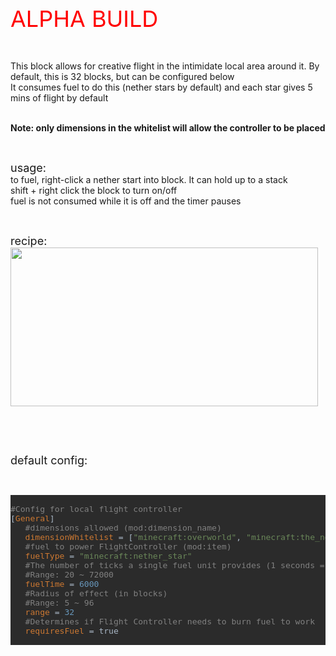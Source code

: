 <p><span style="font-size: 36px; color: #ff0000;">ALPHA BUILD</span></p>
<p>&nbsp;</p>
<p>This block allows for creative flight in the intimidate local area around it. By default, this is 32 blocks, but can be configured below<br />It consumes fuel to do this (nether stars by default) and each star gives 5 mins of flight by default</p>
<p><br /><strong>Note: only dimensions in the whitelist will allow the controller to be placed</strong></p>
<p>&nbsp;</p>
<p><span style="font-size: 18px;">usage:</span><br />to fuel, right-click a nether start into block. It can hold up to a stack<br />shift + right click the block to turn on/off<br />fuel is not consumed while it is off and the timer pauses</p>
<p>&nbsp;</p>
<p><span style="font-size: 24px;"><span style="font-size: 18px;">recipe:</span></span><br /><img src="https://i.imgur.com/uFcJKlv.png" width="492" height="254" /></p>
<p>&nbsp;</p>
<p>&nbsp;</p>
<p><span style="font-size: 18px;">default config:</span></p>
<p>&nbsp;</p>
<pre style="background-color: #2b2b2b; color: #a9b7c6; font-family: 'JetBrains Mono',monospace; font-size: 9.8pt;"><br /><span style="color: #808080;">#Config for local flight controller<br /></span>[<span style="color: #cc7832;">General</span>]<br />   <span style="color: #808080;">#dimensions allowed (mod:dimension_name)<br /></span>   <span style="color: #cc7832;">dimensionWhitelist </span>= [<span style="color: #6a8759;">"minecraft:overworld"</span>, <span style="color: #6a8759;">"minecraft:the_nether"</span>, <span style="color: #6a8759;">"minecraft:the_end"</span>]<br />   <span style="color: #808080;">#fuel to power FlightController (mod:item)<br /></span>   <span style="color: #cc7832;">fuelType </span>= <span style="color: #6a8759;">"minecraft:nether_star"<br /></span>   <span style="color: #808080;">#The number of ticks a single fuel unit provides (1 seconds = 20 ticks)<br /></span><span style="color: #808080;">   #Range: 20 ~ 72000<br /></span>   <span style="color: #cc7832;">fuelTime </span>= <span style="color: #6897bb;">6000<br /></span>   <span style="color: #808080;">#Radius of effect (in blocks)<br /></span><span style="color: #808080;">   #Range: 5 ~ 96<br /></span>   <span style="color: #cc7832;">range </span>= <span style="color: #6897bb;">32<br /></span>   <span style="color: #808080;">#Determines if Flight Controller needs to burn fuel to work<br /></span>   <span style="color: #cc7832;">requiresFuel </span>= true<br /><br /></pre>
<p>&nbsp;</p>